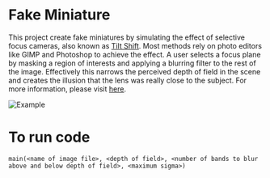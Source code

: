 # Fake Miniature

This project create fake miniatures by simulating the effect of selective focus cameras, also known as [Tilt Shift](https://en.wikipedia.org/wiki/Tilt%E2%80%93shift_photography). Most methods rely on photo editors like GIMP and Photoshop to achieve the effect. A user selects a focus plane by masking a region of interests and applying a blurring filter to the rest of the image. Effectively this narrows the perceived depth of field in the scene and creates the illusion that the lens was really close to the subject. For more information, please visit [here](https://inst.eecs.berkeley.edu/~cs194-26/fa16/upload/files/projFinalUndergrad/cs194-26-acm/).

![Example](https://inst.eecs.berkeley.edu/~cs194-26/fa16/upload/files/projFinalUndergrad/cs194-26-acm/dblurred.jpg)

# To run code
```
main(<name of image file>, <depth of field>, <number of bands to blur above and below depth of field>, <maximum sigma>)
``` 